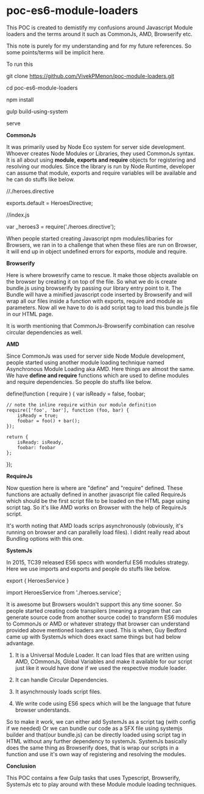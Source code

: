 # poc-es6-module-loaders
This POC is created to demistify my confusions around Javascript Module loaders and the terms around it such as CommonJs, AMD, Browserify etc.

This note is purely for my understanding and for my future references. So some points/terms will be implicit here. 

To run this

git clone https://github.com/VivekPMenon/poc-module-loaders.git

cd poc-es6-module-loaders

npm install

gulp build-using-system

serve

**CommonJs** 

It was primarily used by Node Eco system for server side development. Whoever creates Node Modules or Libraries, they used CommonJs syntax. It is all about using **module, exports and require** objects for registering and resolving our modules. Since the library is run by Node Runtime,  developer can assume that module, exports and require variables will be available and he can do stuffs like below.

//./heroes.directive

exports.default = HeroesDirective;

//index.js

var _heroes3 = require('./heroes.directive');

When people started creating Javascript npm modules/libaries for Browsers, we ran in to a challenge that when these files are run on Browser, it will end up in object undefined errors for exports, module and require. 

**Browserify**

Here is where browesrify came to rescue. It make those objects available on the browser by creating it on top of the file. So what we do is create bundle.js using browserify by passing our library entry point to it. The Bundle will have a minified javascript code inserted by Browserify and will wrap all our files inside a function with exports, require and module as parameters. Now all we have to do is add script tag to load this bundle.js file in our HTML page.

It is worth mentioning that CommonJs-Browserify combination can resolve circular dependencies as well.

**AMD**

Since CommonJs was used for server side Node Module development, people started using another module loading technique named Asynchronous Module Loading aka AMD. Here things are almost the same. We have **define and require** functions which are used to define modules and require dependencies. So people do stuffs like below.

define(function ( require ) {
    var isReady = false, foobar;
 
    // note the inline require within our module definition
    require(['foo', 'bar'], function (foo, bar) {
        isReady = true;
        foobar = foo() + bar();
    });
 
    return {
        isReady: isReady,
        foobar: foobar
    };
});

**RequireJs**

Now question here is where are "define" and "require" defined. These functions are actually defined in another javascript file called RequireJs which should be the first script file to be loaded on the HTML page using script tag. So it's like AMD works on Browser with the help of RequireJs script.    

It's worth noting that AMD loads scrips asynchronously (obviously, it's running on browser and can parallelly load files). I didnt really read about Bundling options with this one. 


**SystemJs**

In 2015, TC39 released ES6 specs with wonderful ES6 modules strategy. Here we use imports and exports and people do stuffs like below. 

export {
  HeroesService
}

import HeroesService from './heroes.service';

It is awesome but Browsers wouldn't support this any time sooner. So people started creating code transpilers (meaning a program that can generate source code from another source code) to transform ES6 modules to CommonJs or AMD or whatever strategy that browser can understand provided above mentioned loaders are used. This is when, Guy Bedford came up with SystemJs which does exact same things but had below advantage.

1. It is a Universal Module Loader. It can load files that are written using AMD, COmmonJs, Global Variables and make it available for our script just like it would have done if we used the respective module loader.

2. It can handle Circular Dependencies. 

3. It asynchrnously loads script files.

4. We write code using ES6 specs which will be the language that future browser understands. 

So to make it work, we can either add SystemJs as a script tag (with config if we needed) Or we can bundle our code as a SFX file using systemjs builder and that(our bundle.js) can be directly loaded using script tag in HTML without any further dependency to systemJs. SystemJs basically does the same thing as Browserify does, that is wrap our scripts in a function and use it's own way of registering and resolving the modules.

**Conclusion**

This POC contains a few Gulp tasks that uses Typescript, Browserify, SystemJs etc to play around with these Module module loading techniques.  
